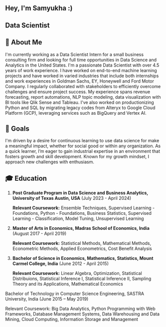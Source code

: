 ## Hey, I'm Samyukha :)
## Data Scientist
## 👋 About Me

I'm currently working as a Data Scientist Intern for a small business consulting firm and looking for full time opportunities in Data Science and Analytics in the United States. I'm a passionate Data Scientist with over 4.5 years of work experience. I have worked on end-to-end machine learning projects and have worked in varied industries that include both internships and work experiences in Goldman Sachs, EY, Honeywell and Ford Motor Company. I regularly collaborated with stakeholders to efficiently overcome challenges and ensure project success. My experience spans revenue forecasting, report automations, NLP topic modeling, data visualization with BI tools like Qlik Sense and Tableau. I've also worked on productionizing Python and SQL by migrating legacy codes from Alteryx to Google Cloud Platform (GCP), leveraging services such as BigQuery and Vertex AI.
## 🥅 Goals
I'm driven by a desire for continuous learning to use data science for make a meaningful impact, whether for social good or within any organization. As a quick learner, I’m eager to gain industrial expertise in an environment that fosters growth and skill development. Known for my growth mindset, I approach new challenges with enthusiasm.
## 🎓 Education

1. ****Post Graduate Program in Data Science and Business Analytics, University of Texas Austin**, USA** (July 2023 - April 2024)
   
   **Relevant Coursework:** Ensemble Techniques, Supervised Learning - Foundations, Python - Foundations, Business Statistics, Supervised Learning - Classification, Model Tuning, Unsupervised Learning
   
2. **Master of Arts in Economics, Madras School of Economics, India** (August 2017 - April 2019)

   **Relevant Coursework:** Statistical Methods, Mathematical Methods, Econometric Methods, Applied Econometrics, Cost Benefit Analysis

 3. **Bachelor of Science in Economics, Mathematics, Statistics, Mount Carmel College, India** (June 2012 - April 2015)

    **Relevant Coursework:** Linear Algebra, Optimization, Statistical Distribuions, Statistical Inference I, Statistical Inference II, Sampling Theory and its Applications, Mathematical Economics



Bachelor of Technology in Computer Science Engineering, SASTRA University, India (June 2015 – May 2019)

Relevant Coursework: Big Data Analytics, Python Programming with Web Frameworks, Database Management Systems, Data Warehousing and Data Mining, Cloud Computing, Information Storage and Management


<!--
**Samyuktha94/Samyuktha94** is a ✨ _special_ ✨ repository because its `README.md` (this file) appears on your GitHub profile.

Here are some ideas to get you started:

- 🔭 I’m currently working on ...
- 🌱 I’m currently learning ...
- 👯 I’m looking to collaborate on ...
- 🤔 I’m looking for help with ...
- 💬 Ask me about ...
- 📫 How to reach me: ...
- 😄 Pronouns: ...
- ⚡ Fun fact: ...
-->
